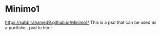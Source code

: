 # Minimo1
https://sabbirahamed9.github.io/Minimo1/
This is a psd that can be used as a portfolio . psd to html
